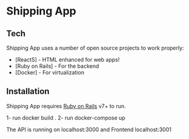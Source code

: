 # Shipping App
## Tech

Shipping App uses a number of open source projects to work properly:

- [ReactS] - HTML enhanced for web apps!
- [Ruby on Rails] - For the backend
- [Docker] - For virtualization

## Installation

Shipping App requires [Ruby on Rails](https://rubyonrails.org) v7+ to run.

1- run docker build .
2- run docker-compose up

The API is running on localhost:3000 and Frontend localhost:3001
